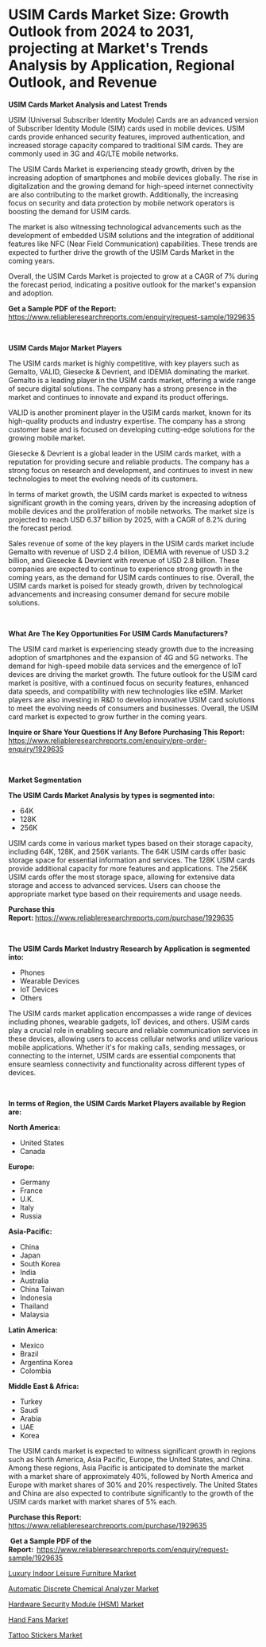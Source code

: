 <p><h1>USIM Cards Market Size: Growth Outlook from 2024 to 2031, projecting at Market's Trends Analysis by Application, Regional Outlook, and Revenue</h1></p><p><strong>USIM Cards Market Analysis and Latest Trends</strong></p>
<p><p>USIM (Universal Subscriber Identity Module) Cards are an advanced version of Subscriber Identity Module (SIM) cards used in mobile devices. USIM cards provide enhanced security features, improved authentication, and increased storage capacity compared to traditional SIM cards. They are commonly used in 3G and 4G/LTE mobile networks.</p><p>The USIM Cards Market is experiencing steady growth, driven by the increasing adoption of smartphones and mobile devices globally. The rise in digitalization and the growing demand for high-speed internet connectivity are also contributing to the market growth. Additionally, the increasing focus on security and data protection by mobile network operators is boosting the demand for USIM cards.</p><p>The market is also witnessing technological advancements such as the development of embedded USIM solutions and the integration of additional features like NFC (Near Field Communication) capabilities. These trends are expected to further drive the growth of the USIM Cards Market in the coming years.</p><p>Overall, the USIM Cards Market is projected to grow at a CAGR of 7% during the forecast period, indicating a positive outlook for the market's expansion and adoption.</p></p>
<p><strong>Get a Sample PDF of the Report:&nbsp;</strong> <a href="https://www.reliableresearchreports.com/enquiry/request-sample/1929635">https://www.reliableresearchreports.com/enquiry/request-sample/1929635</a></p>
<p>&nbsp;</p>
<p><strong>USIM Cards Major Market Players</strong></p>
<p><p>The USIM cards market is highly competitive, with key players such as Gemalto, VALID, Giesecke & Devrient, and IDEMIA dominating the market. Gemalto is a leading player in the USIM cards market, offering a wide range of secure digital solutions. The company has a strong presence in the market and continues to innovate and expand its product offerings.</p><p>VALID is another prominent player in the USIM cards market, known for its high-quality products and industry expertise. The company has a strong customer base and is focused on developing cutting-edge solutions for the growing mobile market.</p><p>Giesecke & Devrient is a global leader in the USIM cards market, with a reputation for providing secure and reliable products. The company has a strong focus on research and development, and continues to invest in new technologies to meet the evolving needs of its customers.</p><p>In terms of market growth, the USIM cards market is expected to witness significant growth in the coming years, driven by the increasing adoption of mobile devices and the proliferation of mobile networks. The market size is projected to reach USD 6.37 billion by 2025, with a CAGR of 8.2% during the forecast period.</p><p>Sales revenue of some of the key players in the USIM cards market include Gemalto with revenue of USD 2.4 billion, IDEMIA with revenue of USD 3.2 billion, and Giesecke & Devrient with revenue of USD 2.8 billion. These companies are expected to continue to experience strong growth in the coming years, as the demand for USIM cards continues to rise. Overall, the USIM cards market is poised for steady growth, driven by technological advancements and increasing consumer demand for secure mobile solutions.</p></p>
<p>&nbsp;</p>
<p><strong>What Are The Key Opportunities For USIM Cards Manufacturers?</strong></p>
<p><p>The USIM card market is experiencing steady growth due to the increasing adoption of smartphones and the expansion of 4G and 5G networks. The demand for high-speed mobile data services and the emergence of IoT devices are driving the market growth. The future outlook for the USIM card market is positive, with a continued focus on security features, enhanced data speeds, and compatibility with new technologies like eSIM. Market players are also investing in R&D to develop innovative USIM card solutions to meet the evolving needs of consumers and businesses. Overall, the USIM card market is expected to grow further in the coming years.</p></p>
<p><strong>Inquire or Share Your Questions If Any Before Purchasing This Report:</strong> <a href="https://www.reliableresearchreports.com/enquiry/pre-order-enquiry/1929635">https://www.reliableresearchreports.com/enquiry/pre-order-enquiry/1929635</a></p>
<p>&nbsp;</p>
<p><strong>Market Segmentation</strong></p>
<p><strong>The USIM Cards Market Analysis by types is segmented into:</strong></p>
<p><ul><li>64K</li><li>128K</li><li>256K</li></ul></p>
<p><p>USIM cards come in various market types based on their storage capacity, including 64K, 128K, and 256K variants. The 64K USIM cards offer basic storage space for essential information and services. The 128K USIM cards provide additional capacity for more features and applications. The 256K USIM cards offer the most storage space, allowing for extensive data storage and access to advanced services. Users can choose the appropriate market type based on their requirements and usage needs.</p></p>
<p><strong>Purchase this Report:&nbsp;</strong><a href="https://www.reliableresearchreports.com/purchase/1929635">https://www.reliableresearchreports.com/purchase/1929635</a></p>
<p>&nbsp;</p>
<p><strong>The USIM Cards Market Industry Research by Application is segmented into:</strong></p>
<p><ul><li>Phones</li><li>Wearable Devices</li><li>IoT Devices</li><li>Others</li></ul></p>
<p><p>The USIM cards market application encompasses a wide range of devices including phones, wearable gadgets, IoT devices, and others. USIM cards play a crucial role in enabling secure and reliable communication services in these devices, allowing users to access cellular networks and utilize various mobile applications. Whether it's for making calls, sending messages, or connecting to the internet, USIM cards are essential components that ensure seamless connectivity and functionality across different types of devices.</p></p>
<p>&nbsp;</p>
<p><strong>In terms of Region, the USIM Cards Market Players available by Region are:</strong></p>
<p>
    <p> <strong> North America: </strong>
        <ul>
            <li>United States</li>
            <li>Canada</li>
        </ul>
        </p> 
    <p> <strong> Europe: </strong>
        <ul>
            <li>Germany</li>
            <li>France</li>
            <li>U.K.</li>
            <li>Italy</li>
            <li>Russia</li>
        </ul>
        </p> 
    <p> <strong> Asia-Pacific: </strong>
        <ul>
            <li>China</li>
            <li>Japan</li>
            <li>South Korea</li>
            <li>India</li>
            <li>Australia</li>
            <li>China Taiwan</li>
            <li>Indonesia</li>
            <li>Thailand</li>
            <li>Malaysia</li>
        </ul>
        </p> 
    <p> <strong> Latin America: </strong>
        <ul>
            <li>Mexico</li>
            <li>Brazil</li>
            <li>Argentina Korea</li>
            <li>Colombia</li>
        </ul>
        </p> 
    <p> <strong> Middle East & Africa: </strong>
        <ul>
            <li>Turkey</li>
            <li>Saudi</li>
            <li>Arabia</li>
            <li>UAE</li>
            <li>Korea</li>
        </ul>
    </p>
    </p>
<p><p>The USIM cards market is expected to witness significant growth in regions such as North America, Asia Pacific, Europe, the United States, and China. Among these regions, Asia Pacific is anticipated to dominate the market with a market share of approximately 40%, followed by North America and Europe with market shares of 30% and 20% respectively. The United States and China are also expected to contribute significantly to the growth of the USIM cards market with market shares of 5% each.</p></p>
<p><strong>Purchase this Report: </strong><a href="https://www.reliableresearchreports.com/purchase/1929635">https://www.reliableresearchreports.com/purchase/1929635</a></p>
<p>&nbsp;<strong>Get a Sample PDF of the Report:&nbsp;&nbsp;</strong><a href="https://www.reliableresearchreports.com/enquiry/request-sample/1929635">https://www.reliableresearchreports.com/enquiry/request-sample/1929635</a></p>
<p><strong></strong></p>
<p><p><a href="https://flame-sidecar-702.notion.site/Luxury-Indoor-Leisure-Furniture-Market-Share-Market-New-Trends-Analysis-Report-By-Type-By-Applica-7a53de35933244e6bd6da822c2e7a23e">Luxury Indoor Leisure Furniture Market</a></p><p><a href="https://full-wildebeest-80b.notion.site/Automatic-Discrete-Chemical-Analyzer-Market-Analysis-and-Market-Size-Global-Industry-Overview-Mark-e9f249733e104931ba13fcf89c094f58">Automatic Discrete Chemical Analyzer Market</a></p><p><a href="https://github.com/danielneavesallisons03mba/Market-Research-Report-List-1/blob/main/hardware-security-module-hsm-market.md">Hardware Security Module (HSM) Market</a></p><p><a href="https://view.publitas.com/reportprime-1/hand-fans-market-offers-provide-insightful-data-for-the-time-period-from-2024-to-2031-and-also-provide-analysis-based-on-application-type-and-region/">Hand Fans Market</a></p><p><a href="https://view.publitas.com/reportprime-1/tattoo-stickers-market-offer-valuable-insights-into-market-size-market-share-market-trends-and-projections-spanning-from-2024-to-2031/">Tattoo Stickers Market</a></p></p>